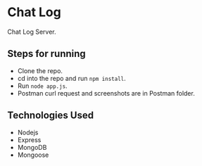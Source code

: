 # Chat Log

Chat Log Server.

## Steps for running

- Clone the repo.
- cd into the repo and run `npm install`.
- Run `node app.js`.
- Postman curl request and screenshots are in Postman folder.

## Technologies Used

* Nodejs
* Express
* MongoDB
* Mongoose